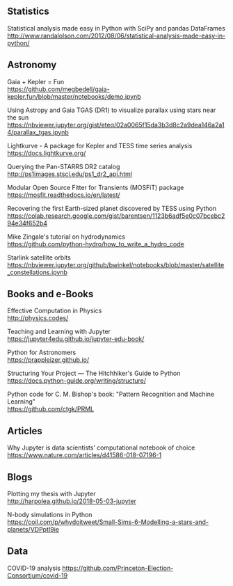 
## Statistics

Statistical analysis made easy in Python with SciPy and pandas DataFrames
<br>
http://www.randalolson.com/2012/08/06/statistical-analysis-made-easy-in-python/


## Astronomy

Gaia + Kepler = Fun
<br>
https://github.com/megbedell/gaia-kepler.fun/blob/master/notebooks/demo.ipynb

Using Astropy and Gaia TGAS (DR1) to visualize parallax using stars near the sun
<br>
https://nbviewer.jupyter.org/gist/eteq/02a0065f15da3b3d8c2a9dea146a2a14/parallax_tgas.ipynb

Lightkurve - A package for Kepler and TESS time series analysis
<br>
https://docs.lightkurve.org/

Querying the Pan-STARRS DR2 catalog
<br>
http://ps1images.stsci.edu/ps1_dr2_api.html

Modular Open Source Fitter for Transients (MOSFiT) package
<br>
https://mosfit.readthedocs.io/en/latest/

Recovering the first Earth-sized planet discovered by TESS using Python
<br>
https://colab.research.google.com/gist/barentsen/1123b6adf5e0c07bcebc294e34f652b4

Mike Zingale's tutorial on hydrodynamics
<br>
https://github.com/python-hydro/how_to_write_a_hydro_code

Starlink satellite orbits
<br>
https://nbviewer.jupyter.org/github/bwinkel/notebooks/blob/master/satellite_constellations.ipynb


## Books and e-Books
Effective Computation in Physics
<br>
http://physics.codes/

Teaching and Learning with Jupyter
<br>
https://jupyter4edu.github.io/jupyter-edu-book/

Python for Astronomers
<br>
https://prappleizer.github.io/

Structuring Your Project — The Hitchhiker's Guide to Python
<br>
https://docs.python-guide.org/writing/structure/

Python code for C. M. Bishop's book: "Pattern Recognition and Machine Learning"
<br>
https://github.com/ctgk/PRML

## Articles
Why Jupyter is data scientists’ computational notebook of choice
<br>
https://www.nature.com/articles/d41586-018-07196-1

## Blogs
Plotting my thesis with Jupyter
<br>
http://harpolea.github.io/2018-05-03-jupyter

N-body simulations in Python
<br>
https://coil.com/p/whydoitweet/Small-Sims-6-Modelling-a-stars-and-planets/VDPptI9ie

## Data
COVID-19 analysis
https://github.com/Princeton-Election-Consortium/covid-19
